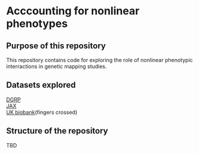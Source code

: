 # Acccounting for nonlinear phenotypes

## Purpose of this repository
This repository contains code for exploring the role of nonlinear phenotypic interractions in genetic mapping studies. 

## Datasets explored
[DGRP](http://dgrp2.gnets.ncsu.edu/) <br>
[JAX](http://https://www.jax.org/) <br>
[UK biobank](https://www.ukbiobank.ac.uk/)(fingers crossed)

## Structure of the repository
TBD
